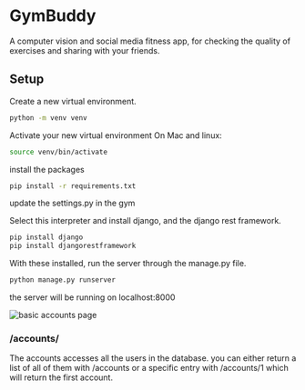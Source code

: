 # GymBuddy

A computer vision and social media fitness app, for checking the quality of exercises and sharing with your friends.

## Setup

Create a new virtual environment.

```bash
python -m venv venv
```

Activate your new virtual environment
On Mac and linux:
```bash
source venv/bin/activate
```

install the packages
```bash
pip install -r requirements.txt
```

update the settings.py in the gym 

Select this interpreter and install django, and the django rest framework.

```bash
pip install django
pip install djangorestframework
```

With these installed, run the server through the manage.py file.

```bash
python manage.py runserver
```

the server will be running on localhost:8000

![basic accounts page](https://developer.mozilla.org/en-US/docs/Learn/Server-side/Django/Admin_site/admin_home.png)

### /accounts/

The accounts accesses all the users in the database. you can either return a list of all of them with /accounts or a specific entry with /accounts/1 which will return the first account.
